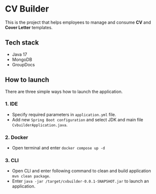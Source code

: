 # CV Builder
This is the project that helps employees to manage and consume **CV** and 
**Cover Letter** templates.

## Tech stack
- Java 17
- MongoDB
- GroupDocs

## How to launch
There are three simple ways how to launch the application.

### 1. IDE
- Specify required parameters in `application.yml` file.
- Add new `Spring Boot configuration` and select JDK and  main file `CvbuilderApplication.java`. 


### 2. Docker
- Open terminal and enter `docker compose up -d`

### 3. CLI
- Open CLI and enter following command to clean and build application `mvn clean package`.   
- Enter `java -jar /target/cvbuilder-0.0.1-SNAPSHOT.jar` to launch an application.
